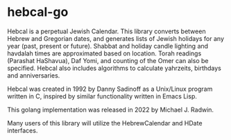 # hebcal-go

Hebcal is a perpetual Jewish Calendar. This library converts between
Hebrew and Gregorian dates, and generates lists of Jewish holidays for
any year (past, present or future). Shabbat and holiday candle lighting
and havdalah times are approximated based on location. Torah readings
(Parashat HaShavua), Daf Yomi, and counting of the Omer can also be
specified. Hebcal also includes algorithms to calculate yahrzeits,
birthdays and anniversaries.

Hebcal was created in 1992 by Danny Sadinoff as a Unix/Linux program
written in C, inspired by similar functionality written in Emacs Lisp.

This golang implementation was released in 2022 by Michael J. Radwin.

Many users of this library will utilize the HebrewCalendar and HDate
interfaces.
